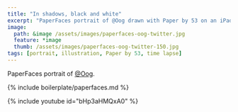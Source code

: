 ```yaml
---
title: "In shadows, black and white"
excerpt: "PaperFaces portrait of @Oog drawn with Paper by 53 on an iPad."
image: 
  path: &image /assets/images/paperfaces-oog-twitter.jpg 
  feature: *image
  thumb: /assets/images/paperfaces-oog-twitter-150.jpg
tags: [portrait, illustration, Paper by 53, time lapse]
---
```


PaperFaces portrait of [@Oog](http://twitter.com/Oog).

{% include boilerplate/paperfaces.md %}

{% include youtube id="bHp3aHMQxA0" %}
